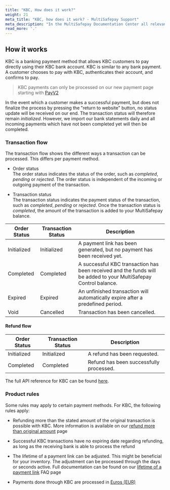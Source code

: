 ```yaml
---
title: "KBC, How does it work?"
weight: 21
meta_title: "KBC, how does it work? - MultiSafepay Support"
meta_description: "In the MultiSafepay Documentation Center all relevant information regarding our Plugins and API. As well as Support pages for Payment Method, Tools and General Questions. You can also find the contact details of our Support Team and Integration Team."
read_more: '.'
---
```

## How it works
KBC is a banking payment method that allows KBC customers to pay directly using their KBC bank account. KBC is similar to any bank payment. A customer chooses to pay with KBC, authenticates their account, and confirms to pay.

> KBC payments can only be processed on our new payment page starting with [PayV2](/tools/payment-pages/what-is-payv2/)

In the event which a customer makes a successful payment, but does not finalize the process by pressing the "return to website" button, no status update will be received on our end. The transaction status will therefore remain _initialized_. However, we import our bank statements daily and all incoming payments which have not been completed yet will then be completed.

### Transaction flow
The transaction flow shows the different ways a transaction can be processed. This differs per payment method.

* Order status      
The order status indicates the status of the order, such as _completed_, _pending_ or _rejected_. The order status is independent of the incoming or outgoing payment of the transaction.

* Transaction status       
The transaction status indicates the payment status of the transaction, such as _completed_, _pending_ or _rejected_. Once the transaction status is _completed_, the amount of the transaction is added to your MultiSafepay balance.

| Order Status                      | Transaction Status      | Description |
|--------------------------------|-----------|-----------------------------------------------------------------------------------------|
| Initialized | Initialized | A payment link has been generated, but no payment has been received yet.  | 
| Completed   | Completed   | A successful KBC transaction has been received and the funds will be added to your MultiSafepay Control balance.   | 
| Expired     | Expired     | An unfinished transaction will automatically expire after a predefined period.  | 
| Void        | Cancelled    | Transaction has been cancelled.   | 


#### Refund flow 

| Order Status                      | Transaction Status      | Description |
|--------------------------------|-----------|-----------------------------------------------------------------------------------------|
| Initialized    | Initialized | A refund has been requested. | 
| Completed      | Completed   | Refund has been successfully processed.  | 

The full API reference for KBC can be found [here](/api/#kbc).

### Product rules
Some rules may apply to certain payment methods. For KBC, the following rules apply:

* Refunding more than the stated amount of the original transaction is possible with KBC. More information is available on our [refund more than original amount](/faq/finance/refund-more-than-original-amount/) page

* Successful KBC transactions have no expiring date regarding refunding, as long as the receiving bank is able to process the refund

* The lifetime of a payment link can be adjusted. This might be beneficial for your inventory. The adjustment can be processed through the days or seconds active. Full documentation can be found on our [lifetime of a payment link](/faq/api/lifetime-of-a-payment-link/) FAQ page<br>

* Payments done through KBC are processed in [Euros (EUR)](/faq/general/which-currencies-are-supported-by-multisafepay/)
